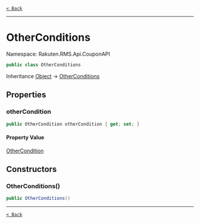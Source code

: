 [`< Back`](./)

---

# OtherConditions

Namespace: Rakuten.RMS.Api.CouponAPI

```csharp
public class OtherConditions
```

Inheritance [Object](https://docs.microsoft.com/en-us/dotnet/api/system.object) → [OtherConditions](./rakuten.rms.api.couponapi.otherconditions)

## Properties

### **otherCondition**

```csharp
public OtherCondition otherCondition { get; set; }
```

#### Property Value

[OtherCondition](./rakuten.rms.api.couponapi.othercondition)<br>

## Constructors

### **OtherConditions()**

```csharp
public OtherConditions()
```

---

[`< Back`](./)
